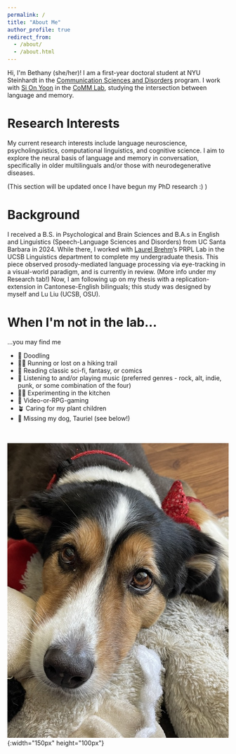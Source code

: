 ```yaml
---
permalink: /
title: "About Me"
author_profile: true
redirect_from: 
  - /about/
  - /about.html
---
```


Hi, I'm Bethany (she/her)! I am a first-year doctoral student at NYU Steinhardt in the [Communication Sciences and Disorders](https://steinhardt.nyu.edu/departments/communicative-sciences-and-disorders) program. I work with [Si On Yoon](https://steinhardt.nyu.edu/people/si-yoon) in the [CoMM Lab](https://wp.nyu.edu/commlab/), studying the intersection between language and memory.



Research Interests
======
My current research interests include language neuroscience, psycholinguistics, computational linguistics, and cognitive science. I aim to explore the neural basis of language and memory in conversation, specifically in older multilinguals and/or those with neurodegenerative diseases. 

(This section will be updated once I have begun my PhD research :) )



Background
======
I received a B.S. in Psychological and Brain Sciences and B.A.s in English and Linguistics (Speech-Language Sciences and Disorders) from UC Santa Barbara in 2024. While there, I worked with [Laurel Brehm](https://linguistics.ucsb.edu/people/laurel-brehm)’s PRPL Lab in the UCSB Linguistics department to complete my undergraduate thesis. This piece observed prosody-mediated language processing via eye-tracking in a visual-world paradigm, and is currently in review. (More info under my Research tab!) Now, I am following up on my thesis with a replication-extension in Cantonese-English bilinguals; this study was designed by myself and Lu Liu (UCSB, OSU). 


When I'm not in the lab...
======
...you may find me
* 🎨 Doodling
* 🧗‍♀️ Running or lost on a hiking trail
* 📖 Reading classic sci-fi, fantasy, or comics 
* 🎵 Listening to and/or playing music (preferred genres - rock, alt, indie, punk, or some combination of the four)
* 🧑‍🍳 Experimenting in the kitchen
* 👾 Video-or-RPG-gaming
* 🪴 Caring for my plant children 
* 🐶 Missing my dog, Tauriel (see below!) <br><br><br>

![Tauri cameo](/images/Tauriel.jpg){:width="150px" height="100px"}
